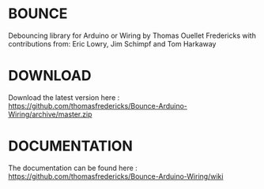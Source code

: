 BOUNCE
=====================

Debouncing library for Arduino or Wiring
by Thomas Ouellet Fredericks
with contributions from:
Eric Lowry, Jim Schimpf and Tom Harkaway

DOWNLOAD
=====================

Download the latest version here : https://github.com/thomasfredericks/Bounce-Arduino-Wiring/archive/master.zip

DOCUMENTATION
=====================

The documentation can be found here : https://github.com/thomasfredericks/Bounce-Arduino-Wiring/wiki


